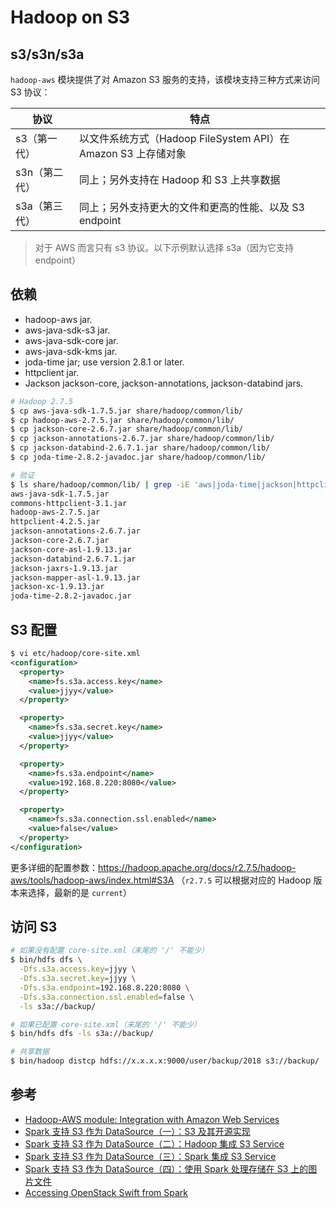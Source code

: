 # Hadoop on S3

## s3/s3n/s3a

`hadoop-aws` 模块提供了对 Amazon S3 服务的支持，该模块支持三种方式来访问 S3 协议：

| 协议          | 特点                                                           |
| ------------- | -------------------------------------------------------------- |
| s3（第一代）  | 以文件系统方式（Hadoop FileSystem API）在 Amazon S3 上存储对象 |
| s3n（第二代） | 同上；另外支持在 Hadoop 和 S3 上共享数据                       |
| s3a（第三代） | 同上；另外支持更大的文件和更高的性能、以及 S3 endpoint         |

> 对于 AWS 而言只有 s3 协议。以下示例默认选择 s3a（因为它支持 endpoint）

## 依赖

* hadoop-aws jar.
* aws-java-sdk-s3 jar.
* aws-java-sdk-core jar.
* aws-java-sdk-kms jar.
* joda-time jar; use version 2.8.1 or later.
* httpclient jar.
* Jackson jackson-core, jackson-annotations, jackson-databind jars.

```sh
# Hadoop 2.7.5
$ cp aws-java-sdk-1.7.5.jar share/hadoop/common/lib/
$ cp hadoop-aws-2.7.5.jar share/hadoop/common/lib/
$ cp jackson-core-2.6.7.jar share/hadoop/common/lib/
$ cp jackson-annotations-2.6.7.jar share/hadoop/common/lib/
$ cp jackson-databind-2.6.7.1.jar share/hadoop/common/lib/
$ cp joda-time-2.8.2-javadoc.jar share/hadoop/common/lib/
```

```sh
# 验证
$ ls share/hadoop/common/lib/ | grep -iE 'aws|joda-time|jackson|httpclient'
aws-java-sdk-1.7.5.jar
commons-httpclient-3.1.jar
hadoop-aws-2.7.5.jar
httpclient-4.2.5.jar
jackson-annotations-2.6.7.jar
jackson-core-2.6.7.jar
jackson-core-asl-1.9.13.jar
jackson-databind-2.6.7.1.jar
jackson-jaxrs-1.9.13.jar
jackson-mapper-asl-1.9.13.jar
jackson-xc-1.9.13.jar
joda-time-2.8.2-javadoc.jar
```

## S3 配置

```xml
$ vi etc/hadoop/core-site.xml
<configuration>
  <property>
    <name>fs.s3a.access.key</name>
    <value>jjyy</value>
  </property>

  <property>
    <name>fs.s3a.secret.key</name>
    <value>jjyy</value>
  </property>

  <property>
    <name>fs.s3a.endpoint</name>
    <value>192.168.8.220:8080</value>
  </property>

  <property>
    <name>fs.s3a.connection.ssl.enabled</name>
    <value>false</value>
  </property>
</configuration>
```

更多详细的配置参数：<https://hadoop.apache.org/docs/r2.7.5/hadoop-aws/tools/hadoop-aws/index.html#S3A> （`r2.7.5` 可以根据对应的 Hadoop 版本来选择，最新的是 `current`）

## 访问 S3

```sh
# 如果没有配置 core-site.xml（末尾的 '/' 不能少）
$ bin/hdfs dfs \
  -Dfs.s3a.access.key=jjyy \
  -Dfs.s3a.secret.key=jjyy \
  -Dfs.s3a.endpoint=192.168.8.220:8080 \
  -Dfs.s3a.connection.ssl.enabled=false \
  -ls s3a://backup/
```

```sh
# 如果已配置 core-site.xml（末尾的 '/' 不能少）
$ bin/hdfs dfs -ls s3a://backup/

# 共享数据
$ bin/hadoop distcp hdfs://x.x.x.x:9000/user/backup/2018 s3://backup/
```

## 参考

* [Hadoop-AWS module: Integration with Amazon Web Services](http://hadoop.apache.org/docs/current/hadoop-aws/tools/hadoop-aws/index.html)
* [Spark 支持 S3 作为 DataSource（一）：S3 及其开源实现](https://ieevee.com/tech/2016/07/25/s3-1.html)
* [Spark 支持 S3 作为 DataSource（二）：Hadoop 集成 S3 Service](https://ieevee.com/tech/2016/07/26/s3-2.html)
* [Spark 支持 S3 作为 DataSource（三）：Spark 集成 S3 Service](https://ieevee.com/tech/2016/07/27/s3-3.html)
* [Spark 支持 S3 作为 DataSource（四）：使用 Spark 处理存储在 S3 上的图片文件](https://ieevee.com/tech/2016/08/05/s3-4.html)
* [Accessing OpenStack Swift from Spark](http://spark.apache.org/docs/latest/storage-openstack-swift.html)
